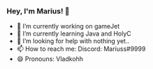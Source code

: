 ### Hey, I'm Marius! 👋
- 🔭 I’m currently working on gameJet
- 🌱 I’m currently learning Java and HolyC
- 🤔 I’m looking for help with nothing yet..
- 📫 How to reach me: Discord: Mariuss#9999
- 😄 Pronouns: Vladkohh
